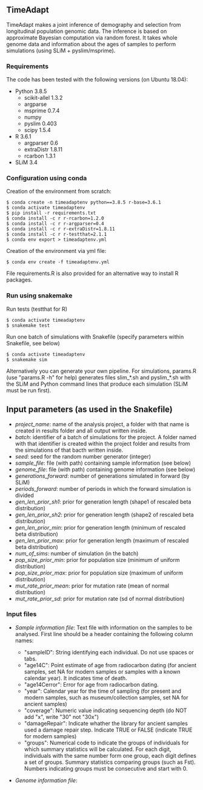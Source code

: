 ## TimeAdapt

TimeAdapt makes a joint inference of demography and selection from longitudinal population genomic data. The inference is based on approximate Bayesian computation via random forest. It takes whole genome data and information about the ages of samples to perform simulations (using SLiM + pyslim/msprime).

### Requirements

The code has been tested with the following versions (on Ubuntu 18.04):

- Python 3.8.5
  - scikit-allel 1.3.2
  - argparse
  - msprime 0.7.4
  - numpy
  - pyslim 0.403
  - scipy 1.5.4
- R 3.6.1
  - argparser 0.6
  - extraDistr 1.8.11
  - rcarbon 1.3.1
- SLiM 3.4

### Configuration using conda

Creation of the environment from scratch:
```shell
$ conda create -n timeadaptenv python==3.8.5 r-base=3.6.1
$ conda activate timeadaptenv
$ pip install -r requirements.txt 
$ conda install -c r r-rcarbon=1.2.0
$ conda install -c r r-argparser=0.4
$ conda install -c r r-extraDistr=1.8.11
$ conda install -c r r-testthat=2.1.1
$ conda env export > timeadaptenv.yml
```

Creation of the environment via yml file:
```shell
$ conda env create -f timeadaptenv.yml
```

File requirements.R is also provided for an alternative way to install R packages.

### Run using snakemake

Run tests (testthat for R)
```shell
$ conda activate timeadaptenv
$ snakemake test
```

Run one batch of simulations with Snakefile (specify parameters within Snakefile, see below)
```shell
$ conda activate timeadaptenv
$ snakemake sim
```

Alternatively you can generate your own pipeline. For simulations, params.R (use "params.R -h" for help) generates files slim_\*.sh and pyslim_\*.sh with the SLiM and Python command lines that produce each simulation (SLiM must be run first).

## Input parameters (as used in the Snakefile)

- *project_name*: name of the analysis project, a folder with that name is created in results folder and all output written inside.
- *batch*: identifier of a batch of simulations for the project. A folder named with that identifier is created within the project folder and results from the simulations of that bacth written inside.
- *seed*: seed for the random number generator (integer)
- *sample_file*: file (with path) containing sample information (see below)
- *genome_file*: file (with path) containing genome information (see below)
- *generations_forward*: number of generations simulated in forward (by SLiM)
- *periods_forward*: number of periods in which the forward simulation is divided
- *gen_len_prior_sh1*: prior for generation length (shape1 of rescaled beta distribution)
- *gen_len_prior_sh2*: prior for generation length (shape2 of rescaled beta distribution)
- *gen_len_prior_min*: prior for generation length (minimum of rescaled beta distribution)
- *gen_len_prior_max*: prior for generation length (maximum of rescaled beta distribution)
- *num_of_sims*: number of simulation (in the batch)
- *pop_size_prior_min*: prior for population size (minimum of uniform distribution)
- *pop_size_prior_max*: prior for population size (maximum of uniform distribution)
- *mut_rate_prior_mean*: prior for mutation rate (mean of normal distribution)
- *mut_rate_prior_sd*: prior for mutation rate (sd of normal distribution)


### Input files

- *Sample information file*: Text file with information on the samples to be analysed. First line should be a header containing the following column names:
   - "sampleID": String identifying each individual. Do not use spaces or tabs.
   - "age14C": Point estimate of age from radiocarbon dating (for ancient samples, set NA for modern samples or samples with a known calendar year). It indicates time of death.
   - "age14Cerror": Error for age from radiocarbon dating.
   - "year": Calendar year for the time of sampling (for present and modern samples, such as museum/collection samples, set NA for ancient samples)
   - "coverage": Numeric value indicating sequencing depth (do NOT add "x", write "30" not "30x")
   - "damageRepair": Indicate whather the library for ancient samples used a damage repair step. Indicate TRUE or FALSE (indicate TRUE for modern samples)
   - "groups": Numerical code to indicate the groups of individuals for which summary statistics will be calculated. For each digit, individuals with the same number form one group, each digit defines a set of groups. Summary statistics comparing groups (such as Fst). Numbers indicating groups must be consecutive and start with 0.

- *Genome information file*:
